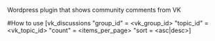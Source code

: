 Wordpress plugin that shows community comments from VK

#How to use
[vk_discussions "group_id" = <vk_group_id> "topic_id" = <vk_topic_id> "count" = <items_per_page> "sort = <asc|desc>]
